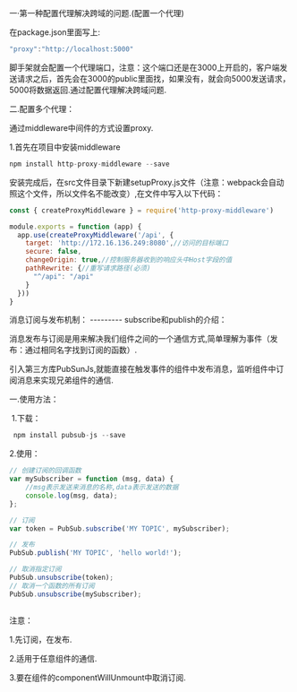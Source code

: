 一·第一种配置代理解决跨域的问题.(配置一个代理)

在package.json里面写上:

   ```javascript
"proxy":"http://localhost:5000"
   ```

脚手架就会配置一个代理端口，注意：这个端口还是在3000上开启的，客户端发送请求之后，首先会在3000的public里面找，如果没有，就会向5000发送请求，5000将数据返回.通过配置代理解决跨域问题.

二.配置多个代理：

通过middleware中间件的方式设置proxy.

1.首先在项目中安装middleware

```javascript
npm install http-proxy-middleware --save
```



安装完成后，在src文件目录下新建setupProxy.js文件（注意：webpack会自动照这个文件，所以文件名不能改变）,在文件中写入以下代码：

```javascript
const { createProxyMiddleware } = require('http-proxy-middleware')

module.exports = function (app) {
  app.use(createProxyMiddleware('/api', {
    target: 'http://172.16.136.249:8080',//访问的目标端口
    secure: false,
    changeOrigin: true,//控制服务器收到的响应头中Host字段的值
    pathRewrite: {//重写请求路径(必须)
      "^/api": "/api"
    }
  }))
}

```



 消息订阅与发布机制： ---------    subscribe和publish的介绍：

​    消息发布与订阅是用来解决我们组件之间的一个通信方式,简单理解为事件（发布：通过相同名字找到订阅的函数）.

   引入第三方库PubSunJs,就能直接在触发事件的组件中发布消息，监听组件中订阅消息来实现兄弟组件的通信.

   一.使用方法：

​     1.下载：  

```javascript
 npm install pubsub-js --save
```

   2.使用：

```javascript
// 创建订阅的回调函数
var mySubscriber = function (msg, data) {
    //msg表示发送来消息的名称,data表示发送的数据
    console.log(msg, data);
};

// 订阅
var token = PubSub.subscribe('MY TOPIC', mySubscriber);

// 发布
PubSub.publish('MY TOPIC', 'hello world!');

// 取消指定订阅
PubSub.unsubscribe(token);
// 取消一个函数的所有订阅
PubSub.unsubscribe(mySubscriber);



```

注意：

   1.先订阅，在发布.

   2.适用于任意组件的通信.

   3.要在组件的componentWillUnmount中取消订阅.